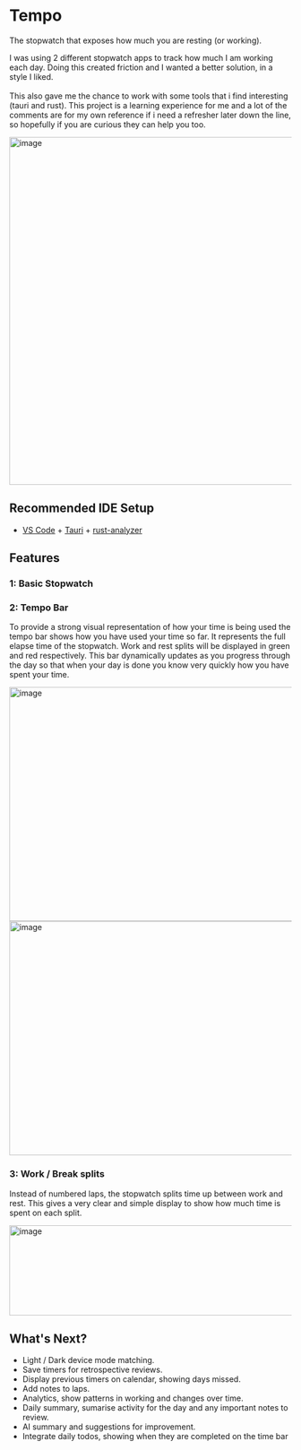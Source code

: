 # Tempo

The stopwatch that exposes how much you are resting (or working).

I was using 2 different stopwatch apps to track how much I am working each day. Doing this created friction and I wanted a better solution, in a style I liked.
<br><br>
This also gave me the chance to work with some tools that i find interesting (tauri and rust). This project is a learning experience for me and a lot of the comments are for my own reference if i need a refresher later down the line, so hopefully if you are curious they can help you too.

<img width="686" height="621" alt="image" src="https://github.com/user-attachments/assets/ee3f14ef-ec11-4812-a2ca-fdb02d02a600" />


## Recommended IDE Setup

- [VS Code](https://code.visualstudio.com/) + [Tauri](https://marketplace.visualstudio.com/items?itemName=tauri-apps.tauri-vscode) + [rust-analyzer](https://marketplace.visualstudio.com/items?itemName=rust-lang.rust-analyzer)

## Features

### 1: Basic Stopwatch

### 2: Tempo Bar
To provide a strong visual representation of how your time is being used the tempo bar shows how you have used your time so far. It represents the full elapse time of the stopwatch. Work and rest splits will be displayed in green and red respectively. This bar dynamically updates as you progress through the day so that when your day is done you know very quickly how you have spent your time.

<img width="505" height="418" alt="image" src="https://github.com/user-attachments/assets/96e1c0ed-093c-4c3d-b25e-89ae8302fb09" /><img width="506" height="418" alt="image" src="https://github.com/user-attachments/assets/4714f7cd-163d-4a50-831e-370596d93fb7" />

### 3: Work / Break splits
Instead of numbered laps, the stopwatch splits time up between work and rest. This gives a very clear and simple display to show how much time is spent on each split.

<img width="601" height="161" alt="image" src="https://github.com/user-attachments/assets/4211ca0b-5733-4924-8871-98eaadb5fee3" />

## What's Next?
- Light / Dark device mode matching.
- Save timers for retrospective reviews.
- Display previous timers on calendar, showing days missed.
- Add notes to laps.
- Analytics, show patterns in working and changes over time.
- Daily summary, sumarise activity for the day and any important notes to review.
- AI summary and suggestions for improvement.
- Integrate daily todos, showing when they are completed on the time bar



